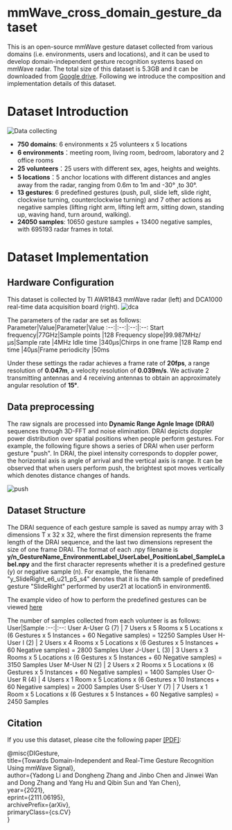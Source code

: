 # mmWave_cross_domain_gesture_dataset
This is an open-source mmWave gesture dataset collected from various domains (i.e. environments, users and locations), and it can be used to develop domain-independent gesture recognition systems based on mmWave radar. The total size of this dataset is 5.3GB and it can be downloaded from [Google drive](https://drive.google.com/file/d/1zI2tIdUZfkuOs2PK5mYnzfSK8XBBqL--/view?usp=sharing). Following we introduce the composition and implementation details of this dataset. 
# Dataset Introduction
![Data collecting](https://github.com/DI-HGR/mmWave_cross_domain_gesture_dataset/blob/f1116dc135d9783a0f1a806ae63b8e577bc41a09/env.png)
- **750 domains**: 6 environments x 25 volunteers x 5 locations
- **6 environments**：meeting room, living room, bedroom, laboratory and 2 office rooms
- **25 volunteers**：25 users with different sex, ages, heights and weights.
- **5 locations**：5 anchor locations with different distances and angles away from the radar, ranging from 0.6m to 1m and -30° ,to 30°.
- **13 gestures**: 6 predefined gestures (push, pull, slide left, slide right, clockwise turning, counterclockwise turning) and 7 other actions as negative samples (lifting right arm, lifting left arm, sitting down, standing up, waving hand, turn around, walking).
- **24050 samples**: 10650 gesture samples + 13400 negative samples, with 695193 radar frames in total.

# Dataset Implementation
## Hardware Configuration
This dataset is collected by TI AWR1843 mmWave radar (left) and DCA1000 real-time data acquisition board (right).
![dca](https://github.com/DI-HGR/mmWave_cross_domain_gesture_dataset/blob/7eea4fdf0b61f3463a1812acf46e9c2c5cf7c994/awr1843dca1000.png)

The parameters of the radar are set as follows:
Parameter|Value|Parameter|Value
:--:|:--:|:--:|:--:
Start frequency|77GHz|Sample points |128
Frequency slope|99.987MHz/µs|Sample rate |4MHz
Idle time |340µs|Chirps in one frame |128
Ramp end time |40µs|Frame periodicity |50ms


Under these settings the radar achieves a frame rate of **20fps**, a range resolution of **0.047m**, a velocity resolution of **0.039m/s**. We activate 2 transmitting antennas and 4 receiving antennas to obtain an approximately angular resolution of **15°**.

## Data preprocessing
The raw signals are processed into **Dynamic Range Agnle Image (DRAI)** sequences through 3D-FFT and noise elimination. DRAI depicts doppler power distribution over spatial positions when people perform gestures. For example, the following figure shows a series of DRAI when user perform gesture "push". In DRAI, the pixel intensity corresponds to doppler power, the horizontal axis is angle of arrival and the vertical axis is range. It can be observed that when users perform push, the brightest spot moves vertically which denotes distance changes of hands.

![push](https://github.com/DI-HGR/mmWave_cross_domain_gesture_dataset/blob/89f8dedbbcbbabd2eb627e8d10712dab9f5016d2/push.png)
## Dataset Structure
The DRAI sequence of each gesture sample is saved as numpy array with 3 dimensions T x 32 x 32, where the first dimension represents the frame length of the DRAI sequence, and the last two dimensions represent the size of one frame DRAI.  The format of each .npy filename is **y/n_GestureName_EnvironmentLabel_UserLabel_PositionLabel_SampleLabel.npy** and the first character represents whether it is a predefined gesture (y) or negative sample (n). For example, the filename "y_SlideRight_e6_u21_p5_s4" denotes that it is the 4th sample of predefined gesture "SlideRight" performed by user21 at location5 in environment6.

The example video of how to perform the predefined gestures can be viewed [here](https://github.com/DI-HGR/cross_domain_gesture_dataset/blob/df3663a87b71f58edaf694b033793218bb766ac1/gesture_sample.MP4)

The number of samples collected from each volunteer is as follows:
User|Sample
:--:|:--:
User A-User G (7) | 7 Users x 5 Rooms x  5 Locations x (6 Gestures  x 5 Instances + 60 Negative samples) = 12250 Samples
User H-User I (2) | 2 Users x 4 Rooms x  5 Locations x (6 Gestures x 5 Instances + 60 Negative samples) = 2800 Samples
User J-User L (3) | 3 Users x 3 Rooms x 5 Locations x  (6 Gestures x 5 Instances + 60 Negative samples) = 3150 Samples
User M-User N (2) | 2 Users x 2 Rooms x 5 Locations x (6 Gestures x 5 Instances + 60 Negative samples) = 1400 Samples
User O-User R (4) | 4 Users x 1 Room x 5 Locations x (6 Gestures  x 10 Instances + 60 Negative samples) = 2000 Samples
User S-User Y (7) | 7 Users x 1 Room x 5 Locations x (6 Gestures x 5 Instances + 60 Negative samples) = 2450 Samples

## Citation
If you use this dataset, please cite the following paper [[PDF]](https://arxiv.org/pdf/2111.06195.pdf):

@misc{DIGesture,  
      title={Towards Domain-Independent and Real-Time Gesture Recognition Using mmWave Signal},   
      author={Yadong Li and Dongheng Zhang and Jinbo Chen and Jinwei Wan and Dong Zhang and Yang Hu and Qibin Sun and Yan Chen},  
      year={2021},  
      eprint={2111.06195},  
      archivePrefix={arXiv},  
      primaryClass={cs.CV}  
}
